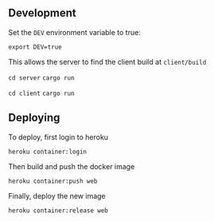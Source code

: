 ## Development

Set the `DEV` environment variable to true:

```
export DEV=true
```

This allows the server to find the client build at `client/build`

`cd server`
`cargo run`

`cd client`
`cargo run`

## Deploying

To deploy, first login to heroku

```
heroku container:login
```

Then build and push the docker image

```
heroku container:push web
```

Finally, deploy the new image

```
heroku container:release web
```
